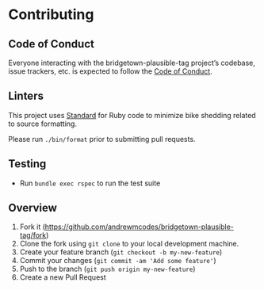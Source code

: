 # Contributing

## Code of Conduct

Everyone interacting with the bridgetown-plausible-tag project’s codebase, issue trackers, etc. is expected to follow the [Code of Conduct](CODE_OF_CONDUCT.md).

## Linters

This project uses [Standard](https://github.com/testdouble/standard) for Ruby code to minimize bike shedding related to source formatting.

Please run `./bin/format` prior to submitting pull requests.

## Testing

- Run `bundle exec rspec` to run the test suite

## Overview

1. Fork it (https://github.com/andrewmcodes/bridgetown-plausible-tag/fork)
2. Clone the fork using `git clone` to your local development machine.
3. Create your feature branch (`git checkout -b my-new-feature`)
4. Commit your changes (`git commit -am 'Add some feature'`)
5. Push to the branch (`git push origin my-new-feature`)
6. Create a new Pull Request
